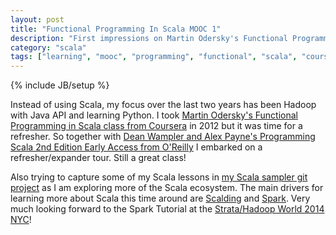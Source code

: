 ```yaml
---
layout: post
title: "Functional Programming In Scala MOOC 1"
description: "First impressions on Martin Odersky's Functional Programming In Scala on Coursera"
category: "scala"
tags: ["learning", "mooc", "programming", "functional", "scala", "coursera-functional-programming", "spark"]
---
```

{% include JB/setup %}

Instead of using Scala, my focus over the last two years has been Hadoop with Java API and learning
Python. I took [Martin Odersky's Functional Programming in Scala class from Coursera](https://www.coursera.org/course/progfun) in 2012
but it was time for a refresher. So together with 
[Dean Wampler and Alex Payne's Programming Scala 2nd Edition Early Access from O'Reilly](http://shop.oreilly.com/product/0636920033073.do) 
I embarked on a refresher/expander tour. Still a great class! 

Also trying to capture some of my Scala lessons in [my Scala sampler git project](https://github.com/medale/scala-sampler) 
as I am exploring more of the Scala ecosystem. The main drivers for learning more about Scala this time 
around are [Scalding](http://www.cascading.org/projects/scalding/) and [Spark](https://spark.apache.org/). 
Very much looking forward to the Spark Tutorial at the [Strata/Hadoop World 2014 NYC](http://strataconf.com/stratany2014/)!
